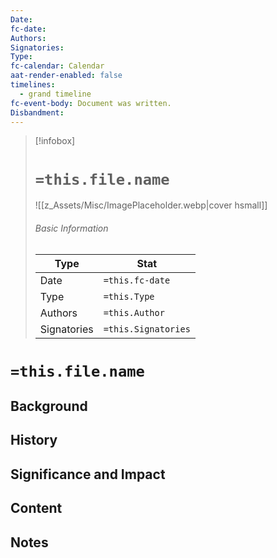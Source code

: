 ```yaml
---
Date: 
fc-date: 
Authors: 
Signatories: 
Type: 
fc-calendar: Calendar
aat-render-enabled: false
timelines:
  - grand timeline
fc-event-body: Document was written.
Disbandment:
---
```

> [!infobox]
> # `=this.file.name`
> ![[z_Assets/Misc/ImagePlaceholder.webp|cover hsmall]]
> ###### Basic Information
> Type |  Stat |
> ---|---|
> Date | `=this.fc-date` |
> Type | `=this.Type` |
> Authors | `=this.Author` |
> Signatories | `=this.Signatories` |
> 


# `=this.file.name`

## Background

## History

## Significance and Impact

## Content

## Notes